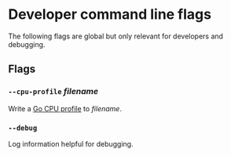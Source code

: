 # Developer command line flags

The following flags are global but only relevant for developers and debugging.

## Flags

### `--cpu-profile` *filename*

Write a [Go CPU profile](https://blog.golang.org/pprof) to *filename*.

### `--debug`

Log information helpful for debugging.

